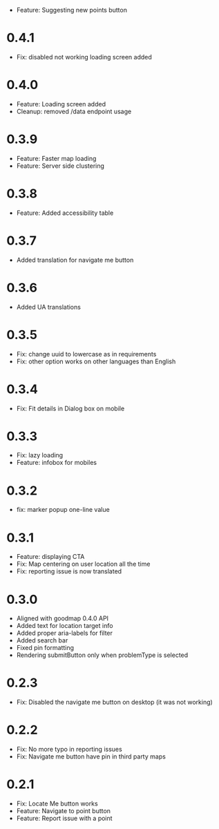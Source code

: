 - Feature: Suggesting new points button

# 0.4.1
- Fix: disabled not working loading screen added

# 0.4.0
- Feature: Loading screen added
- Cleanup: removed /data endpoint usage

# 0.3.9
- Feature: Faster map loading
- Feature: Server side clustering

# 0.3.8
- Feature: Added accessibility table

# 0.3.7
- Added translation for navigate me button

# 0.3.6
- Added UA translations

# 0.3.5
- Fix: change uuid to lowercase as in requirements
- Fix: other option works on other languages than English

# 0.3.4
- Fix: Fit details in Dialog box on mobile

# 0.3.3
- Fix: lazy loading
- Feature: infobox for mobiles

# 0.3.2
- fix: marker popup one-line value

# 0.3.1
- Feature: displaying CTA
- Fix: Map centering on user location all the time
- Fix: reporting issue is now translated

# 0.3.0
- Aligned with goodmap 0.4.0 API
- Added text for location target info
- Added proper aria-labels for filter
- Added search bar
- Fixed pin formatting
- Rendering submitButton only when problemType is selected

# 0.2.3
- Fix: Disabled the navigate me button on desktop (it was not working)

# 0.2.2
- Fix: No more typo in reporting issues
- Fix: Navigate me button have pin in third party maps

# 0.2.1
- Fix: Locate Me button works
- Feature: Navigate to point button
- Feature: Report issue with a point

